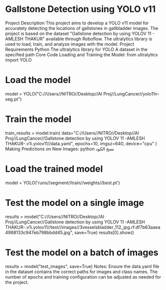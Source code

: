 # Gallstone Detection using YOLO v11
Project Description
This project aims to develop a YOLO v11 model for accurately detecting the locations of gallstones in gallbladder images. The project is based on the dataset "Gallstone detection by using YOLOV 11 - AMLESH THAKUR" available through Roboflow. The ultralytics library is used to load, train, and analyze images with the model.
Project Requirements
Python
The ultralytics library for YOLO
A dataset in the specified path
Core Code
Loading and Training the Model:
from ultralytics import YOLO

# Load the model
model = YOLO("C://Users//NITRO//Desktop//AI Proj//LungCancer//yolo11n-seg.pt")

# Train the model
train_results = model.train(
    data="C://Users//NITRO//Desktop//AI Proj//LungCancer//Gallstone detection by using YOLOV 11 -AMLESH THAKUR-.v1i.yolov11//data.yaml",
    epochs=10,
    imgsz=640,
    device="cpu"
)
Making Predictions on New Images:
python
نسخ الكود
# Load the trained model
model = YOLO('runs//segment//train//weights//best.pt')

# Test the model on a single image
results = model("C://Users//NITRO//Desktop//AI Proj//LungCancer//Gallstone detection by using YOLOV 11 -AMLESH THAKUR-.v1i.yolov11//test//images//3vesselsbladder_112_jpg.rf.df7b63aaea4988133c947eb798bbdd45.jpg", save=True)
results[0].show()

# Test the model on a batch of images
results = model("test_images", save=True)
Notes:
Ensure the data.yaml file in the dataset contains the correct paths for images and class names.
The number of epochs and training configuration can be adjusted as needed for the project.
